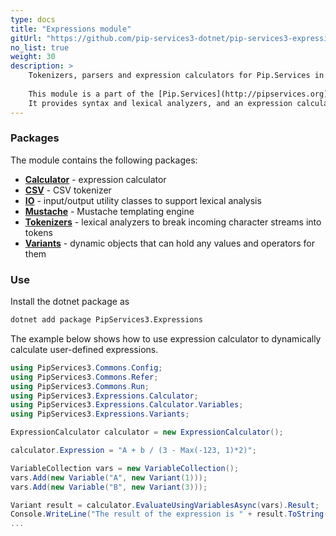```yaml
---
type: docs
title: "Expressions module"
gitUrl: "https://github.com/pip-services3-dotnet/pip-services3-expressions-dotnet"
no_list: true
weight: 30
description: > 
    Tokenizers, parsers and expression calculators for Pip.Services in .NET
    
    This module is a part of the [Pip.Services](http://pipservices.org) polyglot microservices toolkit.
    It provides syntax and lexical analyzers, and an expression calculator optimized for repeated calculations.
---
```


### Packages

The module contains the following packages:
- [**Calculator**](calculator) - expression calculator
- [**CSV**](csv) - CSV tokenizer
- [**IO**](io) - input/output utility classes to support lexical analysis
- [**Mustache**](mustache) - Mustache templating engine
- [**Tokenizers**](tokenizers) - lexical analyzers to break incoming character streams into tokens
- [**Variants**](variants) - dynamic objects that can hold any values and operators for them


### Use

Install the dotnet package as
```bash
dotnet add package PipServices3.Expressions
```

The example below shows how to use expression calculator to dynamically
calculate user-defined expressions.

```cs
using PipServices3.Commons.Config;
using PipServices3.Commons.Refer;
using PipServices3.Commons.Run;
using PipServices3.Expressions.Calculator;
using PipServices3.Expressions.Calculator.Variables;
using PipServices3.Expressions.Variants;

ExpressionCalculator calculator = new ExpressionCalculator();

calculator.Expression = "A + b / (3 - Max(-123, 1)*2)";

VariableCollection vars = new VariableCollection();
vars.Add(new Variable("A", new Variant(1)));
vars.Add(new Variable("B", new Variant(3)));

Variant result = calculator.EvaluateUsingVariablesAsync(vars).Result;
Console.WriteLine("The result of the expression is " + result.ToString());
...
```
